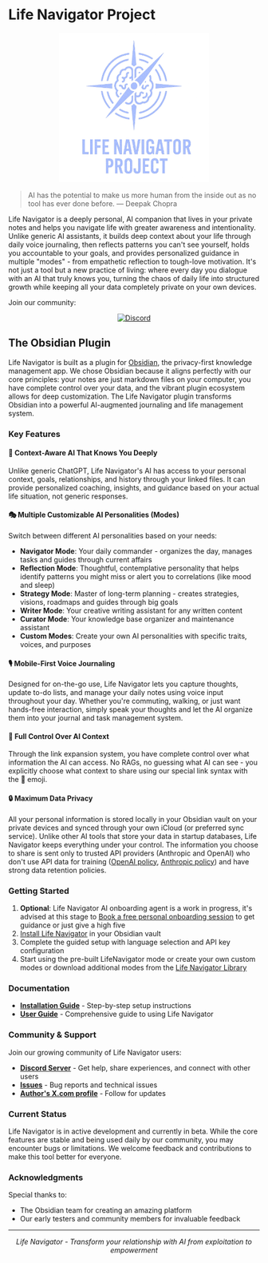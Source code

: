 # Life Navigator Project

<div align="center">
  <img src="./logo.png" width="300" alt="Life Navigator Project Logo">
</div>

> AI has the potential to make us more human from the inside out as no tool has ever done before.
 — Deepak Chopra

Life Navigator is a deeply personal, AI companion that lives in your private notes and helps you navigate life with greater awareness and intentionality. Unlike generic AI assistants, it builds deep context about your life through daily voice journaling, then reflects patterns you can't see yourself, holds you accountable to your goals, and provides personalized guidance in multiple "modes" - from empathetic reflection to tough-love motivation. It's not just a tool but a new practice of living: where every day you dialogue with an AI that truly knows you, turning the chaos of daily life into structured growth while keeping all your data completely private on your own devices.

Join our community:

<div align="center">
  <a href="https://discord.gg/VrxZdr3JWH">
    <img src="https://img.shields.io/badge/Discord-Server-5865F2.svg?logo=discord&label=Life%20Navigator%20Community&style=flat" alt="Discord">
  </a>
</div>

## The Obsidian Plugin

Life Navigator is built as a plugin for [Obsidian](https://obsidian.md), the privacy-first knowledge management app. We chose Obsidian because it aligns perfectly with our core principles: your notes are just markdown files on your computer, you have complete control over your data, and the vibrant plugin ecosystem allows for deep customization. The Life Navigator plugin transforms Obsidian into a powerful AI-augmented journaling and life management system.

### Key Features

#### 🧠 **Context-Aware AI That Knows You Deeply**
Unlike generic ChatGPT, Life Navigator's AI has access to your personal context, goals, relationships, and history through your linked files. It can provide personalized coaching, insights, and guidance based on your actual life situation, not generic responses.

#### 🎭 **Multiple Customizable AI Personalities (Modes)**
Switch between different AI personalities based on your needs:
- **Navigator Mode**: Your daily commander - organizes the day, manages tasks and guides through current affairs
- **Reflection Mode**: Thoughtful, contemplative personality that helps identify patterns you might miss or alert you to correlations (like mood and sleep)
- **Strategy Mode**: Master of long-term planning - creates strategies, visions, roadmaps and guides through big goals
- **Writer Mode**: Your creative writing assistant for any written content
- **Curator Mode**: Your knowledge base organizer and maintenance assistant
- **Custom Modes**: Create your own AI personalities with specific traits, voices, and purposes

#### 🎙️ **Mobile-First Voice Journaling**
Designed for on-the-go use, Life Navigator lets you capture thoughts, update to-do lists, and manage your daily notes using voice input throughout your day. Whether you're commuting, walking, or just want hands-free interaction, simply speak your thoughts and let the AI organize them into your journal and task management system.

#### 🧭 **Full Control Over AI Context**
Through the link expansion system, you have complete control over what information the AI can access. No RAGs, no guessing what AI can see - you explicitly choose what context to share using our special link syntax with the 🧭 emoji.

#### 🔒 **Maximum Data Privacy**
All your personal information is stored locally in your Obsidian vault on your private devices and synced through your own iCloud (or preferred sync service). Unlike other AI tools that store your data in startup databases, Life Navigator keeps everything under your control. The information you choose to share is sent only to trusted API providers (Anthropic and OpenAI) who don't use API data for training ([OpenAI policy](https://community.openai.com/t/data-privacy-with-openai-api/929399), [Anthropic policy](https://privacy.anthropic.com/en/articles/7996868-is-my-data-used-for-model-training)) and have strong data retention policies.

### Getting Started

1. **Optional**: Life Navigator AI onboarding agent is a work in progress, it's advised at this stage to [Book a free personal onboarding session](https://calendly.com/maciej-cielecki/new-meeting) to get guidance or just give a high five
1. [Install Life Navigator](library/en/Docs/Installation.md) in your Obsidian vault
2. Complete the guided setup with language selection and API key configuration
3. Start using the pre-built LifeNavigator mode or create your own custom modes or download additional modes from the [Life Navigator Library](library/)

### Documentation

- **[Installation Guide](library/en/Docs/Installation.md)** - Step-by-step setup instructions
- **[User Guide](library/en/Docs/User%20Guide.md)** - Comprehensive guide to using Life Navigator

### Community & Support

Join our growing community of Life Navigator users:

- **[Discord Server](https://discord.gg/VrxZdr3JWH)** - Get help, share experiences, and connect with other users
- **[Issues](https://github.com/cielecki/life-navigator/issues)** - Bug reports and technical issues
- **[Author's X.com profile](http://x.com/mcielecki)** - Follow for updates

### Current Status

Life Navigator is in active development and currently in beta. While the core features are stable and being used daily by our community, you may encounter bugs or limitations. We welcome feedback and contributions to make this tool better for everyone.

### Acknowledgments

Special thanks to:
- The Obsidian team for creating an amazing platform
- Our early testers and community members for invaluable feedback

---

<div align="center">
  <i>Life Navigator - Transform your relationship with AI from exploitation to empowerment</i>
</div>


